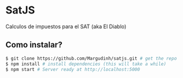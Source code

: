 # SatJS
Calculos de impuestos para el SAT (aka El Diablo)

## Como instalar?
```bash
$ git clone https://github.com/Margudinh/satjs.git # get the repo
$ npm install # install dependencies (this will take a while)
$ npm start # Server ready at http://localhost:5000
```